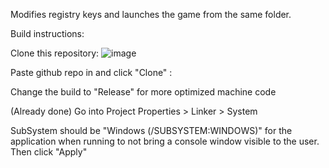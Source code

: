Modifies registry keys and launches the game from the same folder.

Build instructions:

Clone this repository:
![image](https://github.com/user-attachments/assets/e1067fa4-0e56-4552-955f-83349d6ccece)

Paste github repo in and click "Clone" :

Change the build to "Release" for more optimized machine code


(Already done) Go into Project Properties > Linker > System

SubSystem should be "Windows (/SUBSYSTEM:WINDOWS)" for the application when running to not bring a console window visible to the user. Then click "Apply"

